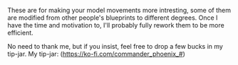 These are for making your model movements more intresting, some of them are modified from other people's blueprints to different degrees.
Once I have the time and motivation to, I'll probably fully rework them to be more efficient.

No need to thank me, but if you insist, feel free to drop a few bucks in my tip-jar. My tip-jar: (https://ko-fi.com/commander_phoenix_#)
